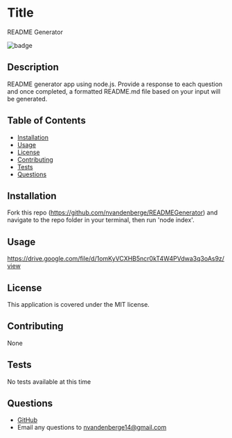 # Title
README Generator

![badge](https://img.shields.io/static/v1?label=license&message=MIT&color=green)

## Description
README generator app using node.js. Provide a response to each question and once completed, a formatted README.md file  based on your input will be generated.

## Table of Contents
* [Installation](#installation)
* [Usage](#usage)
* [License](#license)
* [Contributing](#contributing)
* [Tests](#tests)
* [Questions](#questions)

## Installation
Fork this repo (https://github.com/nvandenberge/READMEGenerator) and navigate to the repo folder in your terminal, then run 'node index'. 

## Usage
https://drive.google.com/file/d/1omKyVCXHB5ncr0kT4W4PVdwa3q3oAs9z/view

## License
This application is covered under the MIT license.

## Contributing
None

## Tests
No tests available at this time

## Questions
- [GitHub](https://github.com/nvandenberge)
- Email any questions to nvandenberge14@gmail.com
